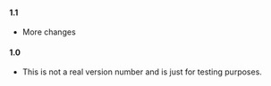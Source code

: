 
#### 1.1
* More changes

#### 1.0
* This is not a real version number and is just for testing purposes.